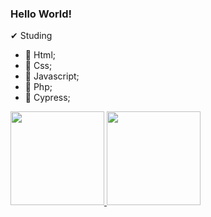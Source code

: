 ### Hello World!
✔ Studing
   - 📘 Html;
   - 📘 Css; 
   - 📘 Javascript;
   - 📘 Php;
   - 📘 Cypress;


<div>
  <a href="https://github.com/HenriqueZPastre">
  <img height="150em" src="https://github-readme-stats.vercel.app/api?username=HenriqueZPastre&show_icons=true&theme=dark"/>
  <img height="150em" src="https://github-readme-stats.vercel.app/api/top-langs/?username=HenriqueZPastre&layout=compact&langs_count=7&theme=dark"/>
</div>

  <a scr="https://www.google.com/url?sa=i&url=https%3A%2F%2Fgfycat.com%2Fgifs%2Fsearch%2Fuchouten%2Bkazoku&psig=AOvVaw06i55yoAW-miZDFuMS1kCK&ust=1627960053208000&source=images&cd=vfe&ved=2ahUKEwjF7Nr2rZHyAhVwA7kGHcH5DhYQjRx6BAgAEA8">
